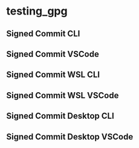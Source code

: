 # testing_gpg

## Signed Commit CLI

## Signed Commit VSCode

## Signed Commit WSL CLI

## Signed Commit WSL VSCode

## Signed Commit Desktop CLI

## Signed Commit Desktop VSCode
